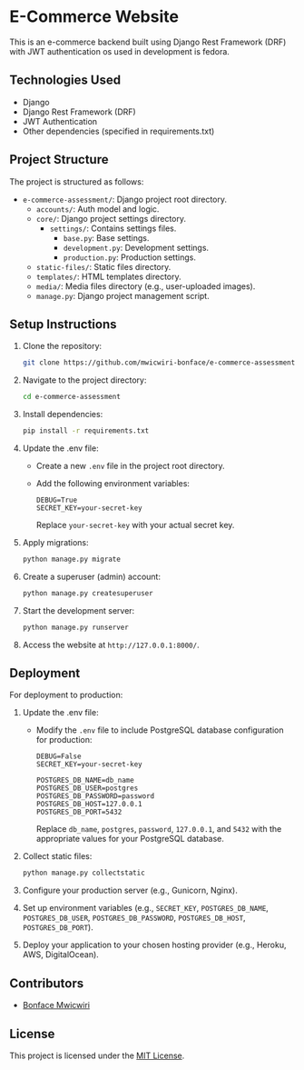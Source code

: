 # E-Commerce Website

This is an e-commerce backend built using Django Rest Framework (DRF) with JWT authentication os
used in development is fedora. 

## Technologies Used

- Django
- Django Rest Framework (DRF)
- JWT Authentication
- Other dependencies (specified in requirements.txt)

## Project Structure

The project is structured as follows:

- `e-commerce-assessment/`: Django project root directory.
  - `accounts/`: Auth model and logic.
  - `core/`: Django project settings directory.
    - `settings/`: Contains settings files.
      - `base.py`: Base settings.
      - `development.py`: Development settings.
      - `production.py`: Production settings.
  - `static-files/`: Static files directory.
  - `templates/`: HTML templates directory.
  - `media/`: Media files directory (e.g., user-uploaded images).
  - `manage.py`: Django project management script.

## Setup Instructions

1. Clone the repository:

    ```bash
    git clone https://github.com/mwicwiri-bonface/e-commerce-assessment.git
    ```

2. Navigate to the project directory:

    ```bash
    cd e-commerce-assessment
    ```

3. Install dependencies:

    ```bash
    pip install -r requirements.txt
    ```

4. Update the .env file:

    - Create a new `.env` file in the project root directory.
    - Add the following environment variables:

      ```dotenv
      DEBUG=True
      SECRET_KEY=your-secret-key
      ```

      Replace `your-secret-key` with your actual secret key.

5. Apply migrations:

    ```bash
    python manage.py migrate
    ```

6. Create a superuser (admin) account:

    ```bash
    python manage.py createsuperuser
    ```

7. Start the development server:

    ```bash
    python manage.py runserver
    ```

8. Access the website at `http://127.0.0.1:8000/`.

## Deployment

For deployment to production:

1. Update the .env file:

    - Modify the `.env` file to include PostgreSQL database configuration for production:

      ```dotenv
      DEBUG=False
      SECRET_KEY=your-secret-key

      POSTGRES_DB_NAME=db_name
      POSTGRES_DB_USER=postgres
      POSTGRES_DB_PASSWORD=password
      POSTGRES_DB_HOST=127.0.0.1
      POSTGRES_DB_PORT=5432
      ```

      Replace `db_name`, `postgres`, `password`, `127.0.0.1`, and `5432` with the appropriate values for your PostgreSQL database.

2. Collect static files:

    ```bash
    python manage.py collectstatic
    ```

3. Configure your production server (e.g., Gunicorn, Nginx).
4. Set up environment variables (e.g., `SECRET_KEY`, `POSTGRES_DB_NAME`, `POSTGRES_DB_USER`, `POSTGRES_DB_PASSWORD`, `POSTGRES_DB_HOST`, `POSTGRES_DB_PORT`).
5. Deploy your application to your chosen hosting provider (e.g., Heroku, AWS, DigitalOcean).

## Contributors

- [Bonface Mwicwiri](https://github.com/mwicwiri-bonface)

## License

This project is licensed under the [MIT License](LICENSE).
